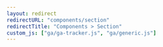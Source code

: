 ```yaml
---
layout: redirect
redirectURL: "components/section"
redirectTitle: "Components > Section"
custom_js: ["ga/ga-tracker.js", "ga/generic.js"]
---
```

